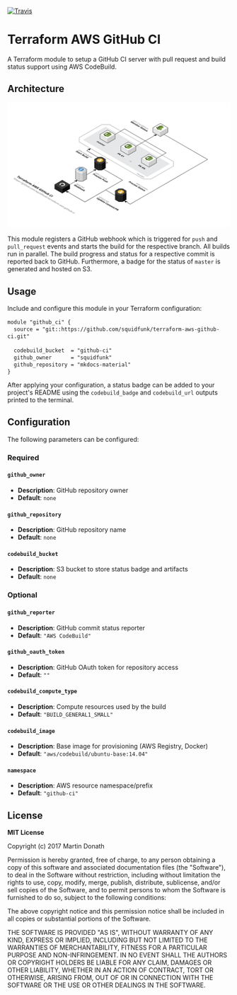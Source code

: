 [![Travis][travis-image]][travis-link]

  [travis-image]: https://travis-ci.org/squidfunk/terraform-aws-github-ci.svg?branch=master
  [travis-link]: https://travis-ci.org/squidfunk/terraform-aws-github-ci

# Terraform AWS GitHub CI

A Terraform module to setup a GitHub CI server with pull request and build
status support using AWS CodeBuild.

## Architecture

![Architecture][1]

  [1]: assets/architecture.png

This module registers a GitHub webhook which is triggered for `push` and
`pull_request` events and starts the build for the respective branch. All
builds run in parallel. The build progress and status for a respective commit
is reported back to GitHub. Furthermore, a badge for the status of `master` is
generated and hosted on S3.

## Usage

Include and configure this module in your Terraform configuration:

``` hcl
module "github_ci" {
  source = "git::https://github.com/squidfunk/terraform-aws-github-ci.git"

  codebuild_bucket  = "github-ci"
  github_owner      = "squidfunk"
  github_repository = "mkdocs-material"
}
```

After applying your configuration, a status badge can be added to your project's
README using the `codebuild_badge` and `codebuild_url` outputs printed to the
terminal.

## Configuration

The following parameters can be configured:

### Required

#### `github_owner`

- **Description**: GitHub repository owner
- **Default**: `none`

#### `github_repository`

- **Description**: GitHub repository name
- **Default**: `none`

#### `codebuild_bucket`

- **Description**: S3 bucket to store status badge and artifacts
- **Default**: `none`

### Optional

#### `github_reporter`

- **Description**: GitHub commit status reporter
- **Default**: `"AWS CodeBuild"`

#### `github_oauth_token`

- **Description**: GitHub OAuth token for repository access
- **Default**: `""`


#### `codebuild_compute_type`

- **Description**: Compute resources used by the build
- **Default**: `"BUILD_GENERAL1_SMALL"`

#### `codebuild_image`

- **Description**: Base image for provisioning (AWS Registry, Docker)
- **Default**: `"aws/codebuild/ubuntu-base:14.04"`

#### `namespace`

- **Description**: AWS resource namespace/prefix
- **Default**: `"github-ci"`

## License

**MIT License**

Copyright (c) 2017 Martin Donath

Permission is hereby granted, free of charge, to any person obtaining a copy
of this software and associated documentation files (the "Software"), to
deal in the Software without restriction, including without limitation the
rights to use, copy, modify, merge, publish, distribute, sublicense, and/or
sell copies of the Software, and to permit persons to whom the Software is
furnished to do so, subject to the following conditions:

The above copyright notice and this permission notice shall be included in
all copies or substantial portions of the Software.

THE SOFTWARE IS PROVIDED "AS IS", WITHOUT WARRANTY OF ANY KIND, EXPRESS OR
IMPLIED, INCLUDING BUT NOT LIMITED TO THE WARRANTIES OF MERCHANTABILITY,
FITNESS FOR A PARTICULAR PURPOSE AND NON-INFRINGEMENT. IN NO EVENT SHALL THE
AUTHORS OR COPYRIGHT HOLDERS BE LIABLE FOR ANY CLAIM, DAMAGES OR OTHER
LIABILITY, WHETHER IN AN ACTION OF CONTRACT, TORT OR OTHERWISE, ARISING
FROM, OUT OF OR IN CONNECTION WITH THE SOFTWARE OR THE USE OR OTHER DEALINGS
IN THE SOFTWARE.
